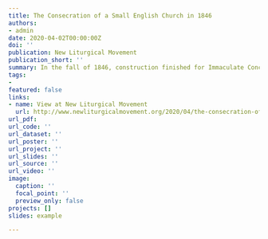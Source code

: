```yaml
---
title: The Consecration of a Small English Church in 1846
authors:
- admin
date: 2020-04-02T00:00:00Z
doi: ''
publication: New Liturgical Movement
publication_short: ''
summary: In the fall of 1846, construction finished for Immaculate Conception Catholic Church in Spinkhill, Derbyshire, England. The event merited a nearly 2,500 word, 4-column write-up in the Catholic Telegraph.
tags:
- 
featured: false
links:
- name: View at New Liturgical Movement
  url: http://www.newliturgicalmovement.org/2020/04/the-consecration-of-small-english.html
url_pdf: 
url_code: ''
url_dataset: ''
url_poster: ''
url_project: ''
url_slides: ''
url_source: ''
url_video: ''
image:
  caption: ''
  focal_point: ''
  preview_only: false
projects: []
slides: example

---
```

